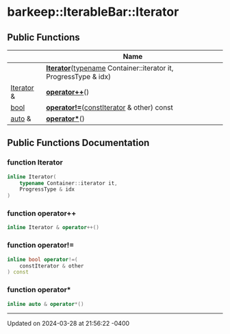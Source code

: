 # barkeep::IterableBar::Iterator




## Public Functions

<span class="api-table">

|                | Name           |
| -------------- | -------------- |
| | **[Iterator](api/Classes/classbarkeep_1_1_iterable_bar_1_1_iterator.md#function-iterator)**([typename](api/Classes/classbarkeep_1_1_counter.md) Container::iterator it, ProgressType & idx) |
| [Iterator](api/Classes/classbarkeep_1_1_iterable_bar_1_1_iterator.md) & | **[operator++](api/Classes/classbarkeep_1_1_iterable_bar_1_1_iterator.md#function-operator++)**() |
| [bool](api/Classes/classbarkeep_1_1_counter.md) | **[operator!=](api/Classes/classbarkeep_1_1_iterable_bar_1_1_iterator.md#function-operator!=)**([const](api/Classes/classbarkeep_1_1_counter.md)[Iterator](api/Classes/classbarkeep_1_1_iterable_bar_1_1_iterator.md) & other) const |
| [auto](api/Classes/classbarkeep_1_1_counter.md) & | **[operator*](api/Classes/classbarkeep_1_1_iterable_bar_1_1_iterator.md#function-operator*)**() |


</span>

## Public Functions Documentation

### function Iterator

```cpp
inline Iterator(
    typename Container::iterator it,
    ProgressType & idx
)
```


### function operator++

```cpp
inline Iterator & operator++()
```


### function operator!=

```cpp
inline bool operator!=(
    constIterator & other
) const
```


### function operator*

```cpp
inline auto & operator*()
```


-------------------------------

Updated on 2024-03-28 at 21:56:22 -0400